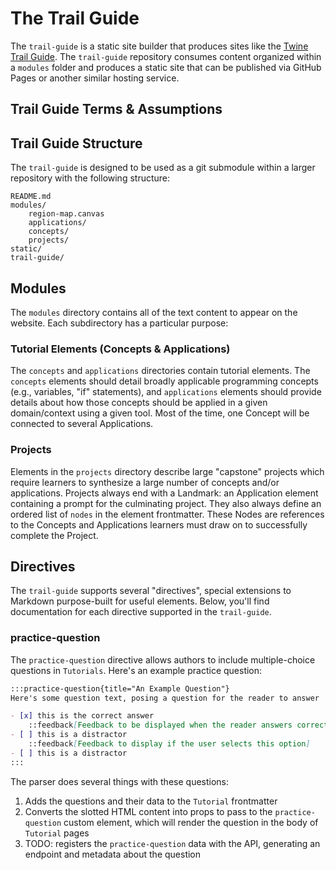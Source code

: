 # The Trail Guide

The `trail-guide` is a static site builder that produces sites like the [Twine Trail Guide](https://curriculum.codevirginia.org/twine-trail-guide). The `trail-guide` repository consumes content organized within a `modules` folder and produces a static site that can be published via GitHub Pages or another similar hosting service.

## Trail Guide Terms & Assumptions

## Trail Guide Structure

The `trail-guide` is designed to be used as a git submodule within a larger repository with the following structure:

```
README.md
modules/
	region-map.canvas
	applications/
	concepts/
	projects/
static/
trail-guide/
```

## Modules

The `modules` directory contains all of the text content to appear on the website. Each subdirectory has a particular purpose:

### Tutorial Elements (Concepts & Applications)

The `concepts` and `applications` directories contain tutorial elements. The `concepts` elements should detail broadly applicable programming concepts (e.g., variables, "if" statements), and `applications` elements should provide details about how those concepts should be applied in a given domain/context using a given tool. Most of the time, one Concept will be connected to several Applications. 

### Projects

Elements in the `projects` directory describe large "capstone" projects which require learners to synthesize a large number of concepts and/or applications. Projects always end with a Landmark: an Application element containing a prompt for the culminating project. They also always define an ordered list of `nodes` in the element frontmatter. These Nodes are references to the Concepts and Applications learners must draw on to successfully complete the Project.

## Directives

The `trail-guide` supports several "directives", special extensions to Markdown purpose-built for useful elements. Below, you'll find documentation for each directive supported in the `trail-guide`.

### practice-question

The `practice-question` directive allows authors to include multiple-choice questions in `Tutorials`. Here's an example practice question:

```markdown
:::practice-question{title="An Example Question"}
Here's some question text, posing a question for the reader to answer

- [x] this is the correct answer
	::feedback[Feedback to be displayed when the reader answers correctly selects this option]
- [ ] this is a distractor
	::feedback[Feedback to display if the user selects this option]
- [ ] this is a distractor
:::
```

The parser does several things with these questions:

1. Adds the questions and their data to the `Tutorial` frontmatter
2. Converts the slotted HTML content into props to pass to the `practice-question` custom element, which will render the question in the body of `Tutorial` pages
3. TODO: registers the `practice-question` data with the API, generating an endpoint and metadata about the question

